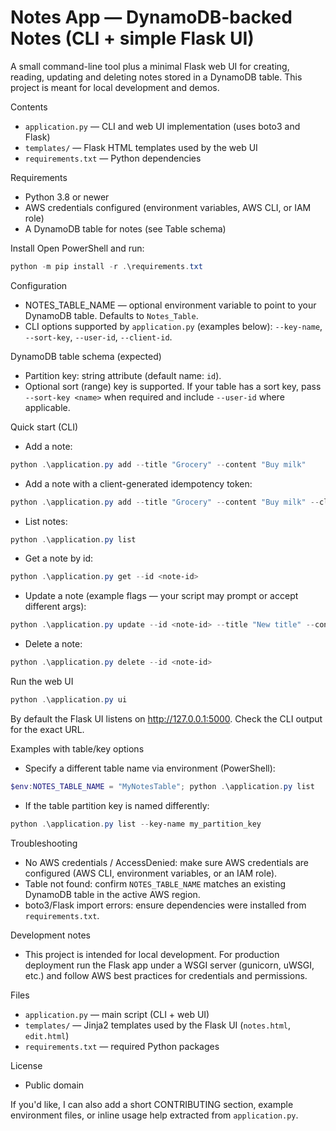 # Notes App — DynamoDB-backed Notes (CLI + simple Flask UI)

A small command-line tool plus a minimal Flask web UI for creating, reading,
updating and deleting notes stored in a DynamoDB table. This project is
meant for local development and demos.

Contents
- `application.py` — CLI and web UI implementation (uses boto3 and Flask)
- `templates/` — Flask HTML templates used by the web UI
- `requirements.txt` — Python dependencies

Requirements
- Python 3.8 or newer
- AWS credentials configured (environment variables, AWS CLI, or IAM role)
- A DynamoDB table for notes (see Table schema)

Install
Open PowerShell and run:

```powershell
python -m pip install -r .\requirements.txt
```

Configuration
- NOTES_TABLE_NAME — optional environment variable to point to your DynamoDB table. Defaults to `Notes_Table`.
- CLI options supported by `application.py` (examples below): `--key-name`, `--sort-key`, `--user-id`, `--client-id`.

DynamoDB table schema (expected)
- Partition key: string attribute (default name: `id`).
- Optional sort (range) key is supported. If your table has a sort key, pass `--sort-key <name>` when required and include `--user-id` where applicable.

Quick start (CLI)
- Add a note:

```powershell
python .\application.py add --title "Grocery" --content "Buy milk"
```

- Add a note with a client-generated idempotency token:

```powershell
python .\application.py add --title "Grocery" --content "Buy milk" --client-id 1234-abcd
```

- List notes:

```powershell
python .\application.py list
```

- Get a note by id:

```powershell
python .\application.py get --id <note-id>
```

- Update a note (example flags — your script may prompt or accept different args):

```powershell
python .\application.py update --id <note-id> --title "New title" --content "Updated content"
```

- Delete a note:

```powershell
python .\application.py delete --id <note-id>
```

Run the web UI

```powershell
python .\application.py ui
```

By default the Flask UI listens on http://127.0.0.1:5000. Check the CLI output for the exact URL.

Examples with table/key options

- Specify a different table name via environment (PowerShell):

```powershell
$env:NOTES_TABLE_NAME = "MyNotesTable"; python .\application.py list
```

- If the table partition key is named differently:

```powershell
python .\application.py list --key-name my_partition_key
```

Troubleshooting
- No AWS credentials / AccessDenied: make sure AWS credentials are configured (AWS CLI, environment variables, or an IAM role).
- Table not found: confirm `NOTES_TABLE_NAME` matches an existing DynamoDB table in the active AWS region.
- boto3/Flask import errors: ensure dependencies were installed from `requirements.txt`.

Development notes
- This project is intended for local development. For production deployment run the Flask app under a WSGI server (gunicorn, uWSGI, etc.) and follow AWS best practices for credentials and permissions.

Files
- `application.py` — main script (CLI + web UI)
- `templates/` — Jinja2 templates used by the Flask UI (`notes.html`, `edit.html`)
- `requirements.txt` — required Python packages

License
- Public domain

If you'd like, I can also add a short CONTRIBUTING section, example environment files, or inline usage help extracted from `application.py`.
